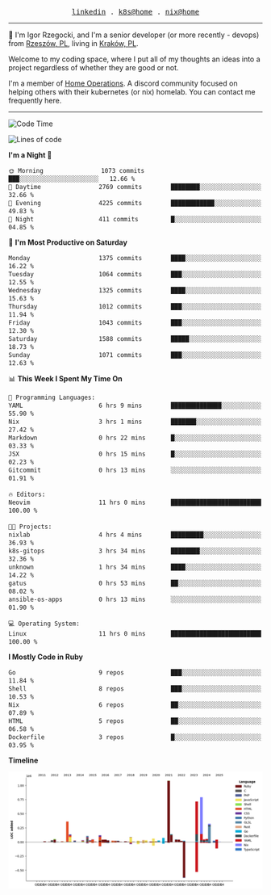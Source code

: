 <p align="center">
  <samp>
    <a href="https://www.linkedin.com/in/ajgon">linkedin</a> .
    <a href="https://github.com/deedee-ops/k8s-gitops">k8s@home</a> .
    <a href="https://github.com/deedee-ops/nixlab">nix@home</a>
  </samp>
</p>

----------------------------------------------------------------

:wave: I'm Igor Rzegocki, and I'm a senior developer (or more recently - devops) from [Rzeszów, PL](https://en.wikipedia.org/wiki/Rzesz%C3%B3w), living in [Kraków, PL](https://en.wikipedia.org/wiki/Krak%C3%B3w).

Welcome to my coding space, where I put all of my thoughts an ideas into a project regardless of whether they are good or not.

I'm a member of [Home Operations](https://discord.gg/home-operations). A discord community focused on helping others with their kubernetes (or nix) homelab. You can contact me frequently here.

----------------------------------------------------------------

<!--START_SECTION:waka-->
![Code Time](http://img.shields.io/badge/Code%20Time-846%20hrs%2032%20mins-blue)

![Lines of code](https://img.shields.io/badge/From%20Hello%20World%20I%27ve%20Written-4.8%20million%20lines%20of%20code-blue)

**I'm a Night 🦉** 

```text
🌞 Morning                1073 commits        ███░░░░░░░░░░░░░░░░░░░░░░   12.66 % 
🌆 Daytime                2769 commits        ████████░░░░░░░░░░░░░░░░░   32.66 % 
🌃 Evening                4225 commits        ████████████░░░░░░░░░░░░░   49.83 % 
🌙 Night                  411 commits         █░░░░░░░░░░░░░░░░░░░░░░░░   04.85 % 
```
📅 **I'm Most Productive on Saturday** 

```text
Monday                   1375 commits        ████░░░░░░░░░░░░░░░░░░░░░   16.22 % 
Tuesday                  1064 commits        ███░░░░░░░░░░░░░░░░░░░░░░   12.55 % 
Wednesday                1325 commits        ████░░░░░░░░░░░░░░░░░░░░░   15.63 % 
Thursday                 1012 commits        ███░░░░░░░░░░░░░░░░░░░░░░   11.94 % 
Friday                   1043 commits        ███░░░░░░░░░░░░░░░░░░░░░░   12.30 % 
Saturday                 1588 commits        █████░░░░░░░░░░░░░░░░░░░░   18.73 % 
Sunday                   1071 commits        ███░░░░░░░░░░░░░░░░░░░░░░   12.63 % 
```


📊 **This Week I Spent My Time On** 

```text
💬 Programming Languages: 
YAML                     6 hrs 9 mins        ██████████████░░░░░░░░░░░   55.90 % 
Nix                      3 hrs 1 mins        ███████░░░░░░░░░░░░░░░░░░   27.42 % 
Markdown                 0 hrs 22 mins       █░░░░░░░░░░░░░░░░░░░░░░░░   03.33 % 
JSX                      0 hrs 15 mins       █░░░░░░░░░░░░░░░░░░░░░░░░   02.23 % 
Gitcommit                0 hrs 13 mins       ░░░░░░░░░░░░░░░░░░░░░░░░░   01.91 % 

🔥 Editors: 
Neovim                   11 hrs 0 mins       █████████████████████████   100.00 % 

🐱‍💻 Projects: 
nixlab                   4 hrs 4 mins        █████████░░░░░░░░░░░░░░░░   36.93 % 
k8s-gitops               3 hrs 34 mins       ████████░░░░░░░░░░░░░░░░░   32.36 % 
unknown                  1 hrs 34 mins       ████░░░░░░░░░░░░░░░░░░░░░   14.22 % 
gatus                    0 hrs 53 mins       ██░░░░░░░░░░░░░░░░░░░░░░░   08.02 % 
ansible-os-apps          0 hrs 13 mins       ░░░░░░░░░░░░░░░░░░░░░░░░░   01.90 % 

💻 Operating System: 
Linux                    11 hrs 0 mins       █████████████████████████   100.00 % 
```

**I Mostly Code in Ruby** 

```text
Go                       9 repos             ███░░░░░░░░░░░░░░░░░░░░░░   11.84 % 
Shell                    8 repos             ███░░░░░░░░░░░░░░░░░░░░░░   10.53 % 
Nix                      6 repos             ██░░░░░░░░░░░░░░░░░░░░░░░   07.89 % 
HTML                     5 repos             ██░░░░░░░░░░░░░░░░░░░░░░░   06.58 % 
Dockerfile               3 repos             █░░░░░░░░░░░░░░░░░░░░░░░░   03.95 % 
```



**Timeline**

![Lines of Code chart](https://raw.githubusercontent.com/ajgon/ajgon/master/assets/bar_graph.png)


<!--END_SECTION:waka-->

